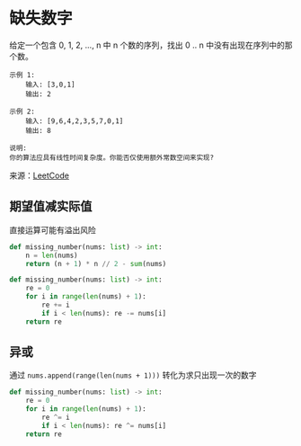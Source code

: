 # 缺失数字
给定一个包含 0, 1, 2, ..., n 中 n 个数的序列，找出 0 .. n 中没有出现在序列中的那个数。

```
示例 1:
    输入: [3,0,1]
    输出: 2

示例 2:
    输入: [9,6,4,2,3,5,7,0,1]
    输出: 8

说明:
你的算法应具有线性时间复杂度。你能否仅使用额外常数空间来实现?
```

来源：[LeetCode](https://leetcode-cn.com/problems/missing-number)

## 期望值减实际值
直接运算可能有溢出风险
```python
def missing_number(nums: list) -> int:
    n = len(nums)
    return (n + 1) * n // 2 - sum(nums)
```

```python
def missing_number(nums: list) -> int:
    re = 0
    for i in range(len(nums) + 1):
        re += i
        if i < len(nums): re -= nums[i]
    return re
```

## 异或
通过 `nums.append(range(len(nums + 1)))` 转化为求只出现一次的数字
```python
def missing_number(nums: list) -> int:
    re = 0
    for i in range(len(nums) + 1):
        re ^= i
        if i < len(nums): re ^= nums[i]
    return re
```
